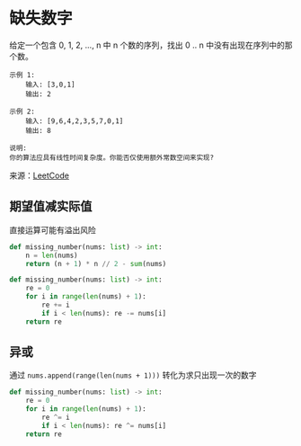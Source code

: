 # 缺失数字
给定一个包含 0, 1, 2, ..., n 中 n 个数的序列，找出 0 .. n 中没有出现在序列中的那个数。

```
示例 1:
    输入: [3,0,1]
    输出: 2

示例 2:
    输入: [9,6,4,2,3,5,7,0,1]
    输出: 8

说明:
你的算法应具有线性时间复杂度。你能否仅使用额外常数空间来实现?
```

来源：[LeetCode](https://leetcode-cn.com/problems/missing-number)

## 期望值减实际值
直接运算可能有溢出风险
```python
def missing_number(nums: list) -> int:
    n = len(nums)
    return (n + 1) * n // 2 - sum(nums)
```

```python
def missing_number(nums: list) -> int:
    re = 0
    for i in range(len(nums) + 1):
        re += i
        if i < len(nums): re -= nums[i]
    return re
```

## 异或
通过 `nums.append(range(len(nums + 1)))` 转化为求只出现一次的数字
```python
def missing_number(nums: list) -> int:
    re = 0
    for i in range(len(nums) + 1):
        re ^= i
        if i < len(nums): re ^= nums[i]
    return re
```
